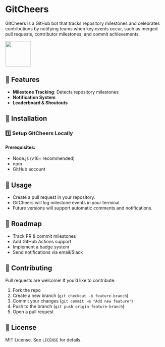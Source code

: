 # GitCheers 

GitCheers is a GitHub bot that tracks repository milestones and celebrates contributions by notifying teams when key events occur, such as merged pull requests, contributor milestones, and commit achievements.

<img width='80px' src="https://github.com/user-attachments/assets/8279bf97-25a0-4e84-9a6e-ba0133bc6293">

## 🚀 Features
- **Milestone Tracking**: Detects repository milestones
- **Notification System**
- **Leaderboard & Shoutouts**

## 🔧 Installation
### 1️⃣ Setup GitCheers Locally
#### **Prerequisites:**
- Node.js (v16+ recommended)
- npm
- GitHub account

## 🎯 Usage
- Create a pull request in your repository.
- GitCheers will log milestone events in your terminal.
- Future versions will support automatic comments and notifications.

## 📅 Roadmap
- Track PR & commit milestones
- Add GitHub Actions support
- Implement a badge system
- Send notifications via email/Slack

## 🤝 Contributing

Pull requests are welcome! If you’d like to contribute:
1. Fork the repo
2. Create a new branch (`git checkout -b feature-branch`)
3. Commit your changes (`git commit -m "Add new feature"`)
4. Push to the branch (`git push origin feature-branch`)
5. Open a pull request

## 📜 License

MIT License. See `LICENSE` for details.

